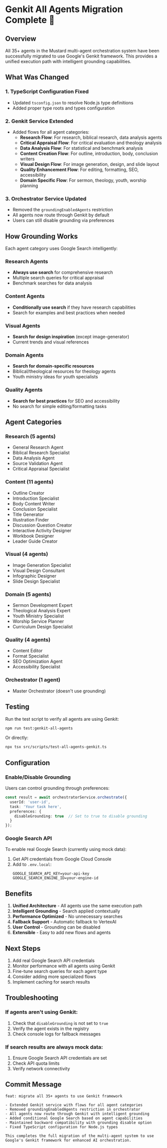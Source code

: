 # Genkit All Agents Migration Complete 🎉

## Overview

All 35+ agents in the Mustard multi-agent orchestration system have been successfully migrated to use Google's Genkit framework. This provides a unified execution path with intelligent grounding capabilities.

## What Was Changed

### 1. TypeScript Configuration Fixed
- Updated `tsconfig.json` to resolve Node.js type definitions
- Added proper type roots and types configuration

### 2. Genkit Service Extended
- Added flows for all agent categories:
  - **Research Flow**: For research, biblical research, data analysis agents
  - **Critical Appraisal Flow**: For critical evaluation and theology analysis
  - **Data Analysis Flow**: For statistical and benchmark analysis
  - **Content Creation Flow**: For outline, introduction, body, conclusion writers
  - **Visual Design Flow**: For image generation, design, and slide layout
  - **Quality Enhancement Flow**: For editing, formatting, SEO, accessibility
  - **Domain Specific Flow**: For sermon, theology, youth, worship planning

### 3. Orchestrator Service Updated
- Removed the `groundingEnabledAgents` restriction
- All agents now route through Genkit by default
- Users can still disable grounding via preferences

## How Grounding Works

Each agent category uses Google Search intelligently:

### Research Agents
- **Always use search** for comprehensive research
- Multiple search queries for critical appraisal
- Benchmark searches for data analysis

### Content Agents
- **Conditionally use search** if they have research capabilities
- Search for examples and best practices when needed

### Visual Agents
- **Search for design inspiration** (except image-generator)
- Current trends and visual references

### Domain Agents
- **Search for domain-specific resources**
- Biblical/theological resources for theology agents
- Youth ministry ideas for youth specialists

### Quality Agents
- **Search for best practices** for SEO and accessibility
- No search for simple editing/formatting tasks

## Agent Categories

### Research (5 agents)
- General Research Agent
- Biblical Research Specialist
- Data Analysis Agent
- Source Validation Agent
- Critical Appraisal Specialist

### Content (11 agents)
- Outline Creator
- Introduction Specialist
- Body Content Writer
- Conclusion Specialist
- Title Generator
- Illustration Finder
- Discussion Question Creator
- Interactive Activity Designer
- Workbook Designer
- Leader Guide Creator

### Visual (4 agents)
- Image Generation Specialist
- Visual Design Consultant
- Infographic Designer
- Slide Design Specialist

### Domain (5 agents)
- Sermon Development Expert
- Theological Analysis Expert
- Youth Ministry Specialist
- Worship Service Planner
- Curriculum Design Specialist

### Quality (4 agents)
- Content Editor
- Format Specialist
- SEO Optimization Agent
- Accessibility Specialist

### Orchestrator (1 agent)
- Master Orchestrator (doesn't use grounding)

## Testing

Run the test script to verify all agents are using Genkit:

```bash
npm run test:genkit-all-agents
```

Or directly:

```bash
npx tsx src/scripts/test-all-agents-genkit.ts
```

## Configuration

### Enable/Disable Grounding

Users can control grounding through preferences:

```typescript
const result = await orchestratorService.orchestrate({
  userId: 'user-id',
  task: 'Your task here',
  preferences: {
    disableGrounding: true  // Set to true to disable grounding
  }
});
```

### Google Search API

To enable real Google Search (currently using mock data):

1. Get API credentials from Google Cloud Console
2. Add to `.env.local`:
   ```
   GOOGLE_SEARCH_API_KEY=your-api-key
   GOOGLE_SEARCH_ENGINE_ID=your-engine-id
   ```

## Benefits

1. **Unified Architecture** - All agents use the same execution path
2. **Intelligent Grounding** - Search applied contextually
3. **Performance Optimized** - No unnecessary searches
4. **Fallback Support** - Automatic fallback to VertexAI
5. **User Control** - Grounding can be disabled
6. **Extensible** - Easy to add new flows and agents

## Next Steps

1. Add real Google Search API credentials
2. Monitor performance with all agents using Genkit
3. Fine-tune search queries for each agent type
4. Consider adding more specialized flows
5. Implement caching for search results

## Troubleshooting

### If agents aren't using Genkit:
1. Check that `disableGrounding` is not set to `true`
2. Verify the agent exists in the registry
3. Check console logs for fallback messages

### If search results are always mock data:
1. Ensure Google Search API credentials are set
2. Check API quota limits
3. Verify network connectivity

## Commit Message

```
feat: migrate all 35+ agents to use Genkit framework

- Extended Genkit service with flows for all agent categories
- Removed groundingEnabledAgents restriction in orchestrator
- All agents now route through Genkit with intelligent grounding
- Added conditional Google Search based on agent capabilities
- Maintained backward compatibility with grounding disable option
- Fixed TypeScript configuration for Node.js types

This completes the full migration of the multi-agent system to use
Google's Genkit framework for enhanced AI orchestration.
